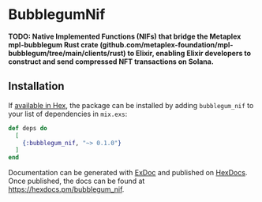 # BubblegumNif

**TODO:  Native Implemented Functions (NIFs) that bridge the Metaplex mpl-bubblegum Rust crate (github.com/metaplex-foundation/mpl-bubblegum/tree/main/clients/rust) to Elixir, enabling Elixir developers to construct and send compressed NFT transactions on Solana.**

## Installation

If [available in Hex](https://hex.pm/docs/publish), the package can be installed
by adding `bubblegum_nif` to your list of dependencies in `mix.exs`:

```elixir
def deps do
  [
    {:bubblegum_nif, "~> 0.1.0"}
  ]
end
```

Documentation can be generated with [ExDoc](https://github.com/elixir-lang/ex_doc)
and published on [HexDocs](https://hexdocs.pm). Once published, the docs can
be found at <https://hexdocs.pm/bubblegum_nif>.

